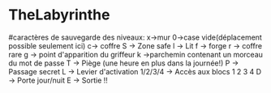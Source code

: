 # TheLabyrinthe

#caractères de sauvegarde des niveaux:
x->mur
0->case vide(déplacement possible seulement ici)
c-> coffre
S -> Zone safe
l -> Lit
f -> forge
r -> coffre rare
g -> point d'apparition du griffeur
k ->parchemin contenant un morceau du mot de passe
T -> Piège (une heure en plus dans la journée!)
P -> Passage secret
L -> Levier d'activation
1/2/3/4 -> Accès aux blocs 1 2 3 4
D -> Porte jour/nuit
E -> Sortie !!
